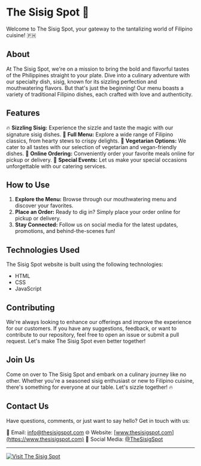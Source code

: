 # The Sisig Spot 🍴

Welcome to The Sisig Spot, your gateway to the tantalizing world of Filipino cuisine! 🇵🇭

## About

At The Sisig Spot, we're on a mission to bring the bold and flavorful tastes of the Philippines straight to your plate. Dive into a culinary adventure with our specialty dish, sisig, known for its sizzling perfection and mouthwatering flavors. But that's just the beginning! Our menu boasts a variety of traditional Filipino dishes, each crafted with love and authenticity.

## Features

🔥 **Sizzling Sisig:** Experience the sizzle and taste the magic with our signature sisig dishes.
🍲 **Full Menu:** Explore a wide range of Filipino classics, from hearty stews to crispy delights.
🥢 **Vegetarian Options:** We cater to all tastes with our selection of vegetarian and vegan-friendly dishes.
🛒 **Online Ordering:** Conveniently order your favorite meals online for pickup or delivery.
🎉 **Special Events:** Let us make your special occasions unforgettable with our catering services.

## How to Use

1. **Explore the Menu:** Browse through our mouthwatering menu and discover your favorites.
2. **Place an Order:** Ready to dig in? Simply place your order online for pickup or delivery.
3. **Stay Connected:** Follow us on social media for the latest updates, promotions, and behind-the-scenes fun!

## Technologies Used

The Sisig Spot website is built using the following technologies:

- HTML
- CSS
- JavaScript

## Contributing

We're always looking to enhance our offerings and improve the experience for our customers. If you have any suggestions, feedback, or want to contribute to our repository, feel free to open an issue or submit a pull request. Let's make The Sisig Spot even better together!

## Join Us

Come on over to The Sisig Spot and embark on a culinary journey like no other. Whether you're a seasoned sisig enthusiast or new to Filipino cuisine, there's something for everyone at our table. Let's sizzle together! 🔥

## Contact Us

Have questions, comments, or just want to say hello? Get in touch with us:

📧 Email: info@thesisigspot.com
🌐 Website: [www.thesisigspot.com](https://www.thesisigspot.com)
📱 Social Media: [@TheSisigSpot](https://www.instagram.com/TheSisigSpot)

---

[![Visit The Sisig Spot](button_link)](https://www.thesisigspot.com)
